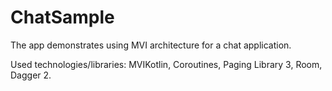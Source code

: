 # ChatSample



The app demonstrates using MVI architecture for a chat application. 



Used technologies/libraries: MVIKotlin, Coroutines, Paging Library 3, Room, Dagger 2.

